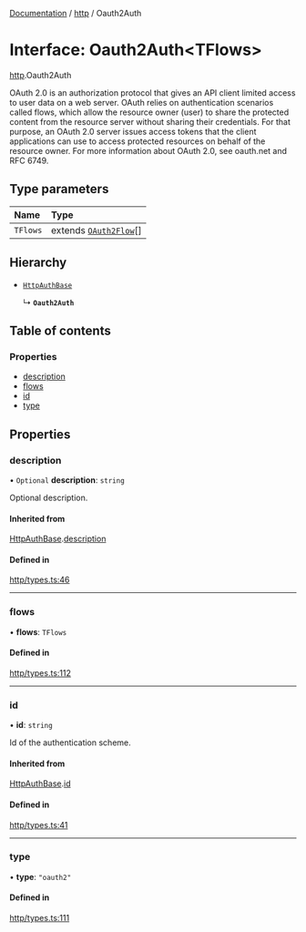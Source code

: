 [Documentation](../index.md) / [http](../modules/http.md) / Oauth2Auth

# Interface: Oauth2Auth<TFlows\>

[http](../modules/http.md).Oauth2Auth

OAuth 2.0 is an authorization protocol that gives an API client limited access to user data on a web server.
OAuth relies on authentication scenarios called flows, which allow the resource owner (user) to share the protected content from the resource server without sharing their credentials.
For that purpose, an OAuth 2.0 server issues access tokens that the client applications can use to access protected resources on behalf of the resource owner.
For more information about OAuth 2.0, see oauth.net and RFC 6749.

## Type parameters

| Name | Type |
| :------ | :------ |
| `TFlows` | extends [`OAuth2Flow`](../modules/http.md#oauth2flow)[] |

## Hierarchy

- [`HttpAuthBase`](http.HttpAuthBase.md)

  ↳ **`Oauth2Auth`**

## Table of contents

### Properties

- [description](http.Oauth2Auth.md#description)
- [flows](http.Oauth2Auth.md#flows)
- [id](http.Oauth2Auth.md#id)
- [type](http.Oauth2Auth.md#type)

## Properties

### description

• `Optional` **description**: `string`

Optional description.

#### Inherited from

[HttpAuthBase](http.HttpAuthBase.md).[description](http.HttpAuthBase.md#description)

#### Defined in

[http/types.ts:46](https://github.com/timotheeguerin/cadl/blob/920bc86d/packages/rest/src/http/types.ts#L46)

___

### flows

• **flows**: `TFlows`

#### Defined in

[http/types.ts:112](https://github.com/timotheeguerin/cadl/blob/920bc86d/packages/rest/src/http/types.ts#L112)

___

### id

• **id**: `string`

Id of the authentication scheme.

#### Inherited from

[HttpAuthBase](http.HttpAuthBase.md).[id](http.HttpAuthBase.md#id)

#### Defined in

[http/types.ts:41](https://github.com/timotheeguerin/cadl/blob/920bc86d/packages/rest/src/http/types.ts#L41)

___

### type

• **type**: ``"oauth2"``

#### Defined in

[http/types.ts:111](https://github.com/timotheeguerin/cadl/blob/920bc86d/packages/rest/src/http/types.ts#L111)
